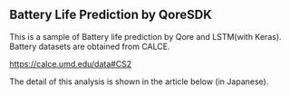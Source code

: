 ## Battery Life Prediction by QoreSDK

This is a sample of Battery life prediction by Qore and LSTM(with Keras).  
Battery datasets are obtained from CALCE. 
  
https://calce.umd.edu/data#CS2  
  
The detail of this analysis is shown in the article below (in Japanese).  

